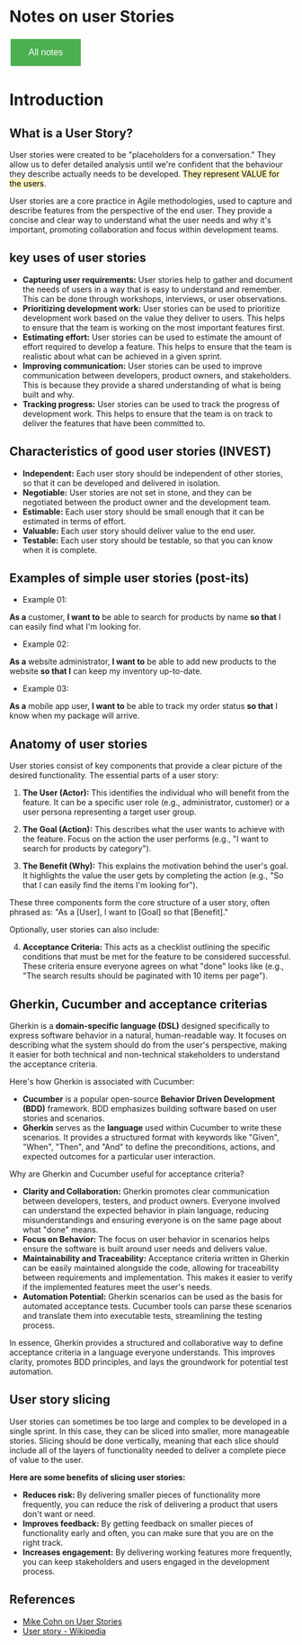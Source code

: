 # Notes on user Stories

<style>
  .back-button {
    background-color: #4CAF50; /* Green */
    border: none;
    color: white;
    padding: 15px 32px;
    text-align: center;
    text-decoration: none;
    display: inline-block;
    font-size: 16px;
    margin: 4px 2px;
    cursor: pointer;
  }
</style>

<button class="back-button" onclick="window.location.href='https://matiaspakua.github.io/tech.notes.io'">All notes</button>

# Introduction

## What is a User Story?

User stories were created to be "placeholders for a conversation." They allow us to defer detailed analysis until we're confident that the behaviour they describe actually needs to be developed. <mark style="background: #FFF3A3A6;">They represent VALUE for the users</mark>.

User stories are a core practice in Agile methodologies, used to capture and describe features from the perspective of the end user. They provide a concise and clear way to understand what the user needs and why it's important, promoting collaboration and focus within development teams.

## key uses of user stories

* **Capturing user requirements:** User stories help to gather and document the needs of users in a way that is easy to understand and remember. This can be done through workshops, interviews, or user observations.
* **Prioritizing development work:** User stories can be used to prioritize development work based on the value they deliver to users. This helps to ensure that the team is working on the most important features first.
* **Estimating effort:** User stories can be used to estimate the amount of effort required to develop a feature. This helps to ensure that the team is realistic about what can be achieved in a given sprint.
* **Improving communication:** User stories can be used to improve communication between developers, product owners, and stakeholders. This is because they provide a shared understanding of what is being built and why.
* **Tracking progress:** User stories can be used to track the progress of development work. This helps to ensure that the team is on track to deliver the features that have been committed to.

## Characteristics of good user stories (INVEST)

* **Independent:** Each user story should be independent of other stories, so that it can be developed and delivered in isolation.
* **Negotiable:** User stories are not set in stone, and they can be negotiated between the product owner and the development team.
* **Estimable:** Each user story should be small enough that it can be estimated in terms of effort.
* **Valuable:** Each user story should deliver value to the end user.
* **Testable:** Each user story should be testable, so that you can know when it is complete.

## Examples of simple user stories (post-its)

 - Example 01:

**As a** customer, 
**I want to** be able to search for products by name 
**so that** I can easily find what I'm looking for.

 - Example 02: 

**As a** website administrator, 
**I want to** be able to add new products to the website 
**so that I** can keep my inventory up-to-date.

 - Example 03: 

**As a** mobile app user, 
**I want to** be able to track my order status 
**so that** I know when my package will arrive.

## Anatomy of user stories

User stories consist of key components that provide a clear picture of the desired functionality. The essential parts of a user story:

1. **The User (Actor):** This identifies the individual who will benefit from the feature. It can be a specific user role (e.g., administrator, customer) or a user persona representing a target user group.
    
2. **The Goal (Action):** This describes what the user wants to achieve with the feature. Focus on the action the user performs (e.g., "I want to search for products by category").
    
3. **The Benefit (Why):** This explains the motivation behind the user's goal. It highlights the value the user gets by completing the action (e.g., "So that I can easily find the items I'm looking for").
    

These three components form the core structure of a user story, often phrased as: "As a [User], I want to [Goal] so that [Benefit]."

Optionally, user stories can also include:

4. **Acceptance Criteria:** This acts as a checklist outlining the specific conditions that must be met for the feature to be considered successful. These criteria ensure everyone agrees on what "done" looks like (e.g., "The search results should be paginated with 10 items per page").

## Gherkin, Cucumber and acceptance criterias

Gherkin is a **domain-specific language (DSL)** designed specifically to express software behavior in a natural, human-readable way. It focuses on describing what the system should do from the user's perspective, making it easier for both technical and non-technical stakeholders to understand the acceptance criteria.

Here's how Gherkin is associated with Cucumber:

- **Cucumber** is a popular open-source **Behavior Driven Development (BDD)** framework. BDD emphasizes building software based on user stories and scenarios.
- **Gherkin** serves as the **language** used within Cucumber to write these scenarios. It provides a structured format with keywords like "Given", "When", "Then", and "And" to define the preconditions, actions, and expected outcomes for a particular user interaction.

Why are Gherkin and Cucumber useful for acceptance criteria?

- **Clarity and Collaboration:** Gherkin promotes clear communication between developers, testers, and product owners. Everyone involved can understand the expected behavior in plain language, reducing misunderstandings and ensuring everyone is on the same page about what "done" means.
- **Focus on Behavior:** The focus on user behavior in scenarios helps ensure the software is built around user needs and delivers value.
- **Maintainability and Traceability:** Acceptance criteria written in Gherkin can be easily maintained alongside the code, allowing for traceability between requirements and implementation. This makes it easier to verify if the implemented features meet the user's needs.
- **Automation Potential:** Gherkin scenarios can be used as the basis for automated acceptance tests. Cucumber tools can parse these scenarios and translate them into executable tests, streamlining the testing process.

In essence, Gherkin provides a structured and collaborative way to define acceptance criteria in a language everyone understands. This improves clarity, promotes BDD principles, and lays the groundwork for potential test automation.


## User story slicing

User stories can sometimes be too large and complex to be developed in a single sprint. In this case, they can be sliced into smaller, more manageable stories. Slicing should be done vertically, meaning that each slice should include all of the layers of functionality needed to deliver a complete piece of value to the user.

**Here are some benefits of slicing user stories:**

* **Reduces risk:** By delivering smaller pieces of functionality more frequently, you can reduce the risk of delivering a product that users don't want or need.
* **Improves feedback:** By getting feedback on smaller pieces of functionality early and often, you can make sure that you are on the right track.
* **Increases engagement:** By delivering working features more frequently, you can keep stakeholders and users engaged in the development process.

## References
 * [Mike Cohn on User Stories](https://vimeo.com/97516290)
 * [User story - Wikipedia](https://en.wikipedia.org/wiki/User_story)